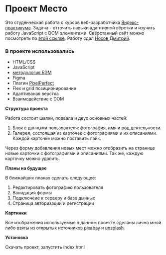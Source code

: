 # Проект Место

Это студенческая работа с курсов веб-разработчика [Яндекс-практикума](https://praktikum.yandex.ru). Задача - отточить навыки адаптивной вёрстки и изучить работу JavaScript с DOM элементами. Свёрстанный сайт можно посмотреть по [этой ссылке](https://nosdmitry.github.io/mesto/index.html). Работу сдал [Носов Дмитрий](https://github.com/nosdmitry).

### В проекте использовались 

* HTML/CSS
* JavaScript
* [методология БЭМ](https://ru.bem.info/) 
* Figma
* Плагин [PixelPerfect](https://chrome.google.com/webstore/detail/perfectpixel-by-welldonec/dkaagdgjmgdmbnecmcefdhjekcoceebi?hl=ru)
* Flex и grid позиционирование
* Адаптиваная верстка
* Взаимодействие с DOM 

**Структура проекта**

Работа состоит шапки, подвала и двух основных частей:

1. Блок с данными пользователя: фотография, имя и род деятельности.
2. Галерея, состоящая из карточек с фотографиями и их описаниями. Каждой карточке можно поставить лайк.

Через форму добавления новых мест можно отобразить на странице новые карточки с фотографиями и описаниями. Так же, каждую карточку можно удалить.

**Планы на будущее**

В ближайших планах сделать следующее:

1. Редактировать фотографию пользователя
2. Валидация формы
3. Подключеие к серверу и базе дынных
4. Страница авторизации и регистрации

**Картинки**

Все изображения используемые в данном проекте сделаны лично мной либо взяты из открытых источников [pixabay](https://pixabay.com/ru/) и [unsplash](https://unsplash.com/).

**Установка**

Скачать проект, запустить index.html